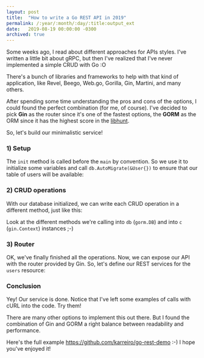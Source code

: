 ```yaml
---
layout: post
title:  "How to write a Go REST API in 2019"
permalink: /:year/:month/:day/:title:output_ext
date:   2019-08-19 00:00:00 -0300
archived: true
---
```


Some weeks ago, I read about different approaches for APIs styles. I've written a little bit about gRPC, but then I've realized that I've never implemented a simple CRUD with Go :O

There's a bunch of libraries and frameworks to help with that kind of application, like Revel, Beego, Web.go, Gorilla, Gin, Martini, and many others.

After spending some time understanding the pros and cons of the options, I could found the perfect combination (for me, of course). I've decided to pick **Gin** as the router since it's one of the fastest options, the **GORM** as the ORM since it has the highest score in the [libhunt](https://go.libhunt.com/categories/529-orm).

So, let's build our minimalistic service!

### 1) Setup
The `init` method is called before the `main` by convention. So we use it to initialize some variables and call  `db.AutoMigrate(&User{})` to ensure that our table of users will be available:
<script src="https://gist.github.com/karreiro/61a40ef4d23992faf26b089590fce5d3.js"></script>

### 2) CRUD operations
With our database initialized, we can write each CRUD operation in a different method, just like this:

<script src="https://gist.github.com/karreiro/cc9631a4cc56de95004e8754f7d6017a.js"></script>

Look at the different methods we're calling into `db` (`gorm.DB`) and into `c` (`gin.Context`) instances ;-)

### 3) Router
OK, we've finally finished all the operations. Now, we can expose our API with the router provided by Gin. So, let's define our REST services for the `users` resource:
<script src="https://gist.github.com/karreiro/6f0054b55babf19f66d82e8665ce4ccf.js"></script>


### Conclusion

Yey! Our service is done. Notice that I've left some examples of calls with cURL into the code. Try them!

There are many other options to implement this out there. But I found the combination of Gin and GORM a right balance between readability and performance.

Here's the full example https://github.com/karreiro/go-rest-demo :-) I hope you've enjoyed it!
